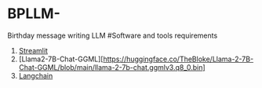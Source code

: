 # BPLLM-
Birthday message writing LLM
#Software and tools requirements
1. [Streamlit](https://streamlit.io/)
2. [Llama2-7B-Chat-GGML][https://huggingface.co/TheBloke/Llama-2-7B-Chat-GGML/blob/main/llama-2-7b-chat.ggmlv3.q8_0.bin]
3. [Langchain](https://www.langchain.com/)
